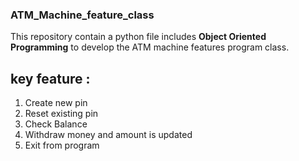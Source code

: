 ### ATM_Machine_feature_class

This repository contain a python file includes **Object Oriented Programming** to develop the ATM machine features program class.

## key feature :
1. Create new pin
2. Reset existing pin
3. Check Balance
4. Withdraw money and amount is updated
5. Exit from program

   
